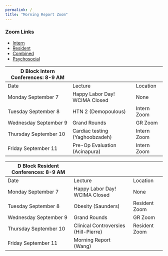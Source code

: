 ```yaml
---
permalink: /
title: "Morning Report Zoom"
---
```

### Zoom Links
- [Intern](https://weillcornell.zoom.us/j/93921635898?pwd=eUdBbTE1aXA4ZEdSTnc0UkR2bmdiQT09)
- [Resident](https://weillcornell.zoom.us/j/97669112958?pwd=TGJGZmlacElHcjZMQ3FpTkRaTXBFQT09)
- [Combined](https://weillcornell.zoom.us/j/98868047198?pwd=c3J6cWdXSEV0Q3EvSWNwdmg3dXIrdz09) 
- [Psychosocial](https://weillcornell.zoom.us/j/208984346?pwd=WEMxYXI5ZkM5T2JYNVZqOEVUZW95dz09)

| D Block Intern Conferences: 8-9 AM   | ||
| ------------------------------------ | ------------------------------------ |------------------------------------- |
| Date                                 | Lecture | Location |
| Monday September 7                   | Happy Labor Day! WCIMA Closed | None |
| Tuesday September 8                  | HTN 2 (Demopoulous) | Intern Zoom |
| Wednesday September 9                | Grand Rounds | GR Zoom |
| Thursday September 10                | Cardiac testing (Yaghoobzadeh) | Intern Zoom |
| Friday September 11                  | Pre-Op Evaluation (Acinapura) |  Intern Zoom |


| D Block Resident Conferences: 8-9 AM |||
| ------------------------------------ | ------------------------------------ |------------------------------------- |
| Date                                 | Lecture | Location |
| Monday September 7                   | Happy Labor Day! WCIMA Closed | None |
| Tuesday September 8                  | Obesity (Saunders) | Resident Zoom |
| Wednesday September 9                | Grand Rounds | GR Zoom |
| Thursday September 10                | Clinical Controversies (Hill-Pierre) | Resident Zoom  <br> |
| Friday September 11                  | Morning Report (Wang) |
